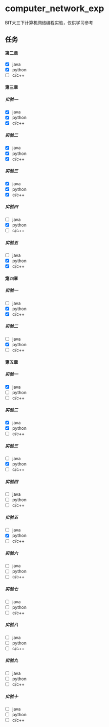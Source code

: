 # computer_network_exp
BIT大三下计算机网络编程实验，仅供学习参考

## 任务
#### 第二章

- [x] java
- [x] python
- [ ] c/c++

#### 第三章

##### 实验一

- [x] java
- [x] python
- [x] c/c++

##### 实验二

- [x] java
- [x] python
- [x] c/c++

##### 实验三

- [x] java
- [x] python
- [x] c/c++

##### 实验四

- [ ] java
- [x] python
- [ ] c/c++

##### 实验五

- [ ] java
- [x] python
- [x] c/c++

#### 第四章

##### 实验一

- [ ] java
- [x] python
- [x] c/c++

##### 实验二

- [ ] java
- [x] python
- [ ] c/c++

#### 第五章

##### 实验一

- [x] java
- [ ] python
- [ ] c/c++

##### 实验二

- [x] java
- [x] python
- [ ] c/c++

##### 实验三

- [ ] java
- [x] python
- [ ] c/c++

##### 实验四

- [ ] java
- [ ] python
- [ ] c/c++

##### 实验五

- [ ] java
- [x] python
- [ ] c/c++

##### 实验六

- [ ] java
- [ ] python
- [ ] c/c++

##### 实验七

- [ ] java
- [ ] python
- [ ] c/c++

##### 实验八

- [ ] java
- [ ] python
- [ ] c/c++

##### 实验九

- [ ] java
- [ ] python
- [ ] c/c++

##### 实验十

- [ ] java
- [ ] python
- [ ] c/c++
